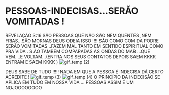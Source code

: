 # PESSOAS-INDECISAS...SERÃO VOMITADAS !
REVELAÇÃO 3:16  SÃO PESSOAS QUE NÃO SÃO NEM QUENTES ,NEM FRIAS...SÃO MORNAS
DEUS ODEIA ISSO !!!!
SÃO COMO COMIDA PODRE SERÃO VOMITADAS ..FAZEM MAL
TANTO EM SENTIDO ESPIRITUAL COMO PRA VIDA .
S ÃO TAMBEM COMPARADAS AS ONDAS DO MAR ...QUE VEM....E VOLTAM...(ENTRA NOS SEUS CONTATOS DEPOIS SAEM KKKK ENTRAM E SAEM KKKK )  ![gif_temp (2)](https://user-images.githubusercontent.com/96752968/152703536-832ff552-35fa-4dc2-8ed9-feeb4030c365.gif)

                                                                                                                                                                                                   
DEUS SABE DE TUDO !!!!!  NADA EM QUE A PESSOA É INDECISA DÁ CERTO ACREDITE !
![gif_temp (3)](https://user-images.githubusercontent.com/96752968/152704093-a68483c7-bafd-42d0-a4ea-74cf48649676.gif)
![gif_temp (4)](https://user-images.githubusercontent.com/96752968/152705814-07f25371-5ae2-474b-9c6d-fe8fb5383930.gif)
O PRINCÍPIO DA INDECISÃO SE APLICA EM TUDO EM NOSSA VIDA ...
PESSOAS ASSIM É UM NOJOOOOOOOO
